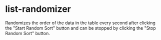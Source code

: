 # list-randomizer
Randomizes the order of the data in the table every second after clicking the "Start Random Sort" button and can be stopped by clicking the "Stop Random Sort" button.
